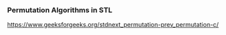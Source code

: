 ### Permutation Algorithms in STL
https://www.geeksforgeeks.org/stdnext_permutation-prev_permutation-c/